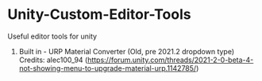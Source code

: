 # Unity-Custom-Editor-Tools
Useful editor tools for unity

 1) Built in - URP Material Converter (Old, pre 2021.2 dropdown type) 
    Credits: alec100_94 (https://forum.unity.com/threads/2021-2-0-beta-4-not-showing-menu-to-upgrade-material-urp.1142785/)
